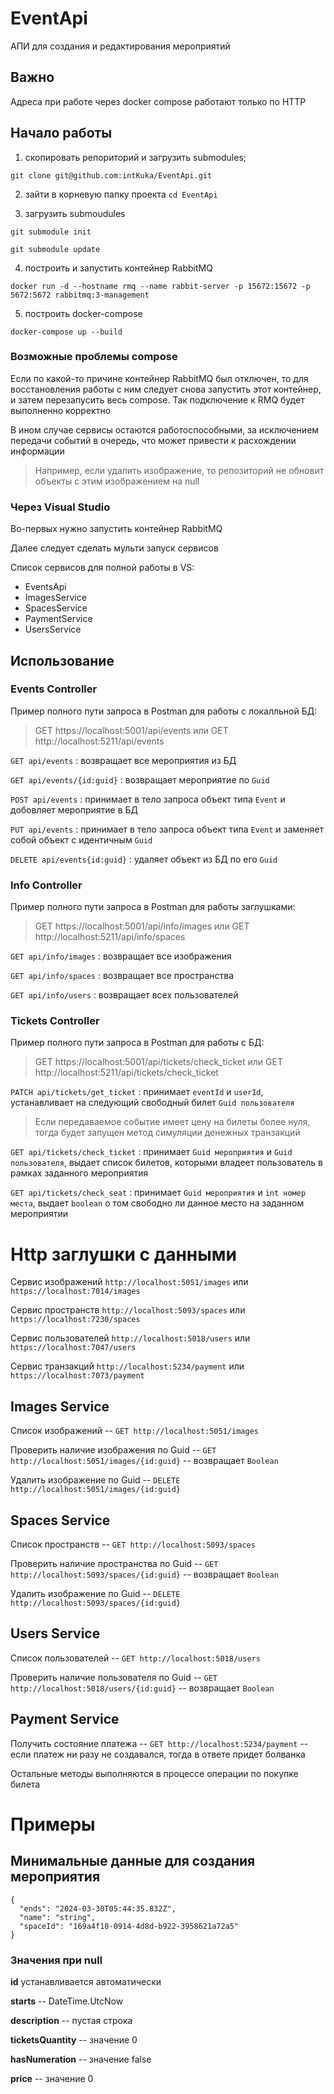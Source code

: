# EventApi

АПИ для создания и редактирования мероприятий

## Важно
Адреса при работе через docker compose работают только по HTTP

## Начало работы
1. скопировать репоpиторий и загрузить submodules;
  ```
  git clone git@github.com:intKuka/EventApi.git
  ```
2. зайти в корневую папку проекта `cd EventApi`

3. загрузить submoudules
  ```
  git submodule init  
  ```

  ```
  git submodule update
  ```

4. построить и запустить контейнер RabbitMQ
```
docker run -d --hostname rmq --name rabbit-server -p 15672:15672 -p 5672:5672 rabbitmq:3-management
```

5. построить docker-compose
```
docker-compose up --build
```

### Возможные проблемы compose
Если по какой-то причине контейнер RabbitMQ был отключен, то для восстановления работы с ним следует снова запустить этот контейнер, и затем перезапусить весь compose. Так подключение к RMQ будет выполненно корректно

В ином случае сервисы остаются работоспособными, за исключением передачи событий в очередь, что может привести к расхождении информации

> Например, если удалить изображение, то репозиторий не обновит объекты с этим изображением на null

### Через Visual Studio
Во-первых нужно запустить контейнер RabbitMQ

Далее следует сделать мульти запуск сервисов

Список сервисов для полной работы в VS:
- EventsApi
- ImagesService
- SpacesService
- PaymentService
- UsersService

## Использование
### Events Controller
Пример полного пути запроса в Postman для работы с локалльной БД:
> GET https://localhost:5001/api/events
или
> GET http://localhost:5211/api/events

`GET api/events` : возвращает все мероприятия из БД

`GET api/events/{id:guid}` : возвращает мероприятие по `Guid`

`POST api/events` : принимает в тело запроса объект типа `Event` и добовляет мероприятие в БД

`PUT api/events` : принимает в тело запроса объект типа `Event` и заменяет собой объект с идентичным `Guid`

`DELETE api/events{id:guid}` : удаляет объект из БД по его `Guid`

### Info Controller
Пример полного пути запроса в Postman для работы заглушками:
> GET https://localhost:5001/api/info/images
или
> GET http://localhost:5211/api/info/spaces

`GET api/info/images` : возвращает все изображения

`GET api/info/spaces` : возвращает все пространства

`GET api/info/users` : возвращает всех пользователей

### Tickets Controller
Пример полного пути запроса в Postman для работы с БД:
> GET https://localhost:5001/api/tickets/check_ticket
или
> GET http://localhost:5211/api/tickets/check_ticket

`PATCH api/tickets/get_ticket` : принимает `eventId` и `userId`, устанавливает на следующий свободный билет `Guid пользователя`

> Если передаваемое событие имеет цену на билеты более нуля, тогда будет запущен метод симуляции денежных транзакций

`GET api/tickets/check_ticket` : принимает `Guid мероприятия` и `Guid пользователя`, выдает список билетов, которыми владеет пользователь в рамках заданного мероприятия

`GET api/tickets/check_seat` : принимает `Guid мероприятия` и `int номер места`, выдает `boolean` о том свободно ли данное место на заданном мероприятии


# Http заглушки с данными
Сервис изображений `http://localhost:5051/images` или `https://localhost:7014/images`

Сервис пространств `http://localhost:5093/spaces` или `https://localhost:7230/spaces`

Сервис пользователей `http://localhost:5018/users` или `https://localhost:7047/users`

Сервис транзакций `http://localhost:5234/payment` или `https://localhost:7073/payment`

## Images Service
Список изображений -- `GET http://localhost:5051/images`

Проверить наличие изображения по Guid -- `GET http://localhost:5051/images/{id:guid}` -- возвращает `Boolean`

Удалить изображение по Guid -- `DELETE http://localhost:5051/images/{id:guid}`

## Spaces Service
Список пространств -- `GET http://localhost:5093/spaces`

Проверить наличие пространства по Guid -- `GET http://localhost:5093/spaces/{id:guid}` -- возвращает `Boolean`

Удалить изображение по Guid -- `DELETE http://localhost:5093/spaces/{id:guid}`

## Users Service
Список пользователей -- `GET http://localhost:5018/users`

Проверить наличие пользователя по Guid -- `GET http://localhost:5018/users/{id:guid}` -- возвращает `Boolean`

## Payment Service
Получить состояние платежа -- `GET http://localhost:5234/payment` -- если платеж ни разу не создавался, тогда в ответе придет болванка

Остальные методы выполняются в процессе операции по покупке билета

# Примеры
## Минимальные данные для создания мероприятия
```
{
  "ends": "2024-03-30T05:44:35.832Z",
  "name": "string",
  "spaceId": "169a4f10-0914-4d8d-b922-3958621a72a5"
}
```

### Значения при null
**id** устанавливается автоматически

**starts** -- DateTime.UtcNow

**description** -- пустая строка

**ticketsQuantity** -- значение 0

**hasNumeration** -- значение false

**price** -- значение 0



